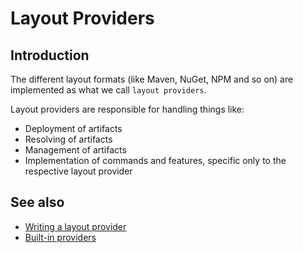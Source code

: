# Layout Providers

## Introduction

The different layout formats (like Maven, NuGet, NPM and so on) are implemented as what we call `layout providers`.

Layout providers are responsible for handling things like:

- Deployment of artifacts
- Resolving of artifacts
- Management of artifacts
- Implementation of commands and features, specific only to the respective layout provider

## See also

* [Writing a layout provider]
* [Built-in providers]

[Writing a layout provider]: ../developer-guide/layout-providers/how-to-implement-your-own-repository-format.md
[Built-in providers]: ../developer-guide/layout-providers/maven-2-layout-provider.md
